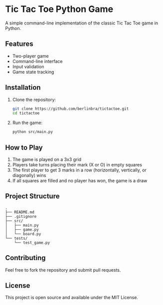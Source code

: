 # Tic Tac Toe Python Game

A simple command-line implementation of the classic Tic Tac Toe game in Python.

## Features

- Two-player game
- Command-line interface
- Input validation
- Game state tracking

## Installation

1. Clone the repository:
   ```bash
   git clone https://github.com/berlinbra/tictactoe.git
   cd tictactoe
   ```

2. Run the game:
   ```bash
   python src/main.py
   ```

## How to Play

1. The game is played on a 3x3 grid
2. Players take turns placing their mark (X or O) in empty squares
3. The first player to get 3 marks in a row (horizontally, vertically, or diagonally) wins
4. If all squares are filled and no player has won, the game is a draw

## Project Structure

```
.
├── README.md
├── .gitignore
├── src/
│   ├── main.py
│   ├── game.py
│   └── board.py
└── tests/
    └── test_game.py
```

## Contributing

Feel free to fork the repository and submit pull requests.

## License

This project is open source and available under the MIT License.